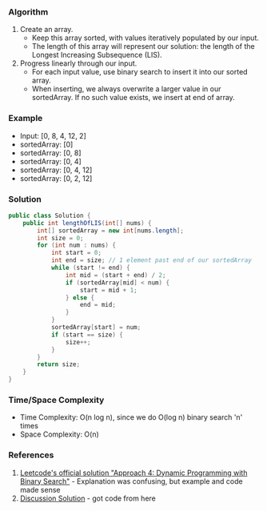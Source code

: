 ### Algorithm

1. Create an array.
    - Keep this array sorted, with values iteratively populated by our input.
    - The length of this array will represent our solution: the length of the Longest Increasing Subsequence (LIS).
1. Progress linearly through our input.
    - For each input value, use binary search to insert it into our sorted array.
    - When inserting, we always overwrite a larger value in our sortedArray. If no such value exists, we insert at end of array.

### Example

- Input: [0, 8, 4, 12, 2]
- sortedArray: [0]
- sortedArray: [0, 8]
- sortedArray: [0, 4]
- sortedArray: [0, 4, 12]
- sortedArray: [0, 2, 12]

### Solution

```java
public class Solution {
    public int lengthOfLIS(int[] nums) {
        int[] sortedArray = new int[nums.length];
        int size = 0;
        for (int num : nums) {
            int start = 0;
            int end = size; // 1 element past end of our sortedArray
            while (start != end) {
                int mid = (start + end) / 2;
                if (sortedArray[mid] < num) {
                    start = mid + 1;
                } else {
                    end = mid;
                }
            }
            sortedArray[start] = num;
            if (start == size) {
                size++;
            }
        }
        return size;
    }
}
```

### Time/Space Complexity
- Time Complexity: O(n log n), since we do O(log n) binary search 'n' times
- Space Complexity: O(n)

### References

1. [Leetcode's official solution "Approach 4: Dynamic Programming with Binary Search"](https://leetcode.com/problems/longest-increasing-subsequence/solution/) - Explanation was confusing, but example and code made sense
1. [Discussion Solution](https://leetcode.com/problems/longest-increasing-subsequence/discuss/74824) - got code from here
